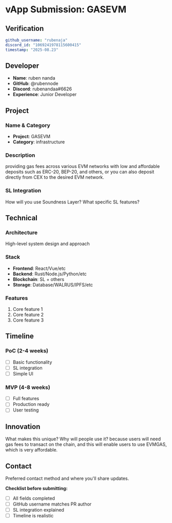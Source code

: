 # vApp Submission: GASEVM

## Verification
```yaml
github_username: "rubenaja"
discord_id: "1069241978115600415"
timestamp: "2025-08.23"
```

## Developer
- **Name**: ruben nanda
- **GitHub**: @rubennode
- **Discord**: rubenandaa#6626
- **Experience**: Junior Developer

## Project

### Name & Category
- **Project**: GASEVM
- **Category**: infrastructure

### Description
providing gas fees across various EVM networks with low and affordable deposits such as ERC-20, BEP-20, and others, or you can also deposit directly from CEX to the desired EVM network.

### SL Integration  
How will you use Soundness Layer? What specific SL features?

## Technical

### Architecture
High-level system design and approach

### Stack
- **Frontend**: React/Vue/etc
- **Backend**: Rust/Node.js/Python/etc
- **Blockchain**: SL + others
- **Storage**: Database/WALRUS/IPFS/etc

### Features
1. Core feature 1
2. Core feature 2
3. Core feature 3

## Timeline

### PoC (2-4 weeks)
- [ ] Basic functionality
- [ ] SL integration
- [ ] Simple UI

### MVP (4-8 weeks)  
- [ ] Full features
- [ ] Production ready
- [ ] User testing

## Innovation
What makes this unique? Why will people use it?
because users will need gas fees to transact on the chain, and this will enable users to use EVMGAS, which is very affordable.

## Contact
Preferred contact method and where you'll share updates.


**Checklist before submitting:**
- [ ] All fields completed
- [ ] GitHub username matches PR author
- [ ] SL integration explained
- [ ] Timeline is realistic
